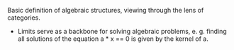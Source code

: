 Basic definition of algebraic structures, viewing through the lens of categories.

- Limits serve as a backbone for solving algebraic problems, e. g. finding all solutions of the
equation a * x == 0 is given by the kernel of a.

